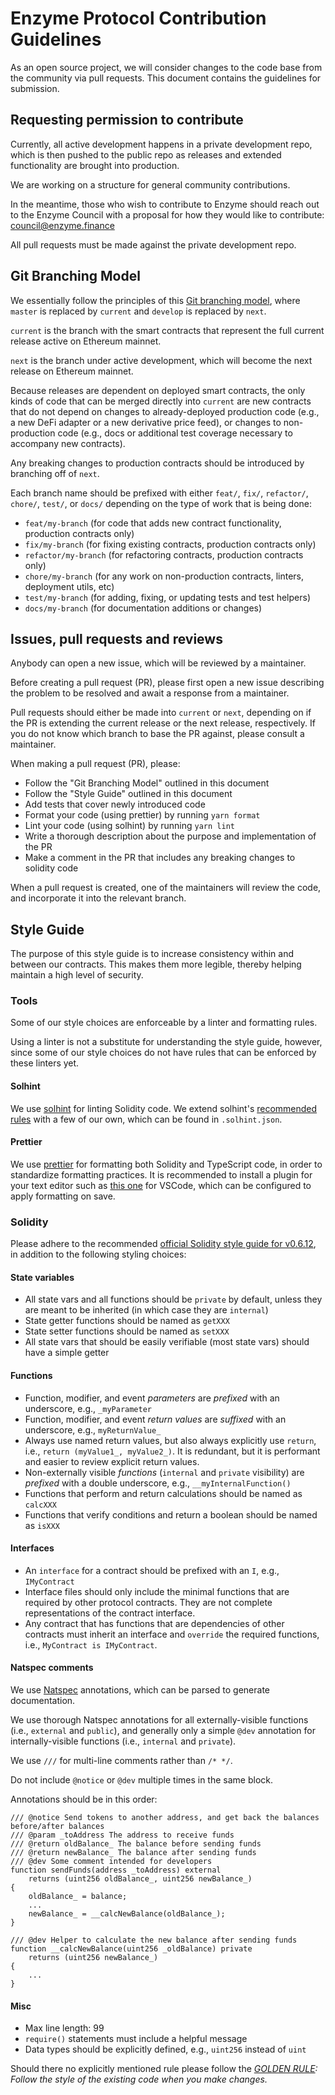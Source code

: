 # Enzyme Protocol Contribution Guidelines

As an open source project, we will consider changes to the code base from the community via pull requests. This document contains the guidelines for submission.

## Requesting permission to contribute

Currently, all active development happens in a private development repo, which is then pushed to the public repo as releases and extended functionality are brought into production.

We are working on a structure for general community contributions.

In the meantime, those who wish to contribute to Enzyme should reach out to the Enzyme Council with a proposal for how they would like to contribute: [council@enzyme.finance](mailto:council@enzyme.finance)

All pull requests must be made against the private development repo.

## Git Branching Model

We essentially follow the principles of this [Git branching model](http://nvie.com/posts/a-successful-git-branching-model/), where `master` is replaced by `current` and `develop` is replaced by `next`.

`current` is the branch with the smart contracts that represent the full current release active on Ethereum mainnet.

`next` is the branch under active development, which will become the next release on Ethereum mainnet.

Because releases are dependent on deployed smart contracts, the only kinds of code that can be merged directly into `current` are new contracts that do not depend on changes to already-deployed production code (e.g., a new DeFi adapter or a new derivative price feed), or changes to non-production code (e.g., docs or additional test coverage necessary to accompany new contracts).

Any breaking changes to production contracts should be introduced by branching off of `next`.

Each branch name should be prefixed with either `feat/`, `fix/`, `refactor/`, `chore/`, `test/`, or `docs/` depending on the type of work that is being done:

- `feat/my-branch` (for code that adds new contract functionality, production contracts only)
- `fix/my-branch` (for fixing existing contracts, production contracts only)
- `refactor/my-branch` (for refactoring contracts, production contracts only)
- `chore/my-branch` (for any work on non-production contracts, linters, deployment utils, etc)
- `test/my-branch` (for adding, fixing, or updating tests and test helpers)
- `docs/my-branch` (for documentation additions or changes)

## Issues, pull requests and reviews

Anybody can open a new issue, which will be reviewed by a maintainer.

Before creating a pull request (PR), please first open a new issue describing the problem to be resolved and await a response from a maintainer.

Pull requests should either be made into `current` or `next`, depending on if the PR is extending the current release or the next release, respectively. If you do not know which branch to base the PR against, please consult a maintainer.

When making a pull request (PR), please:

- Follow the "Git Branching Model" outlined in this document
- Follow the "Style Guide" outlined in this document
- Add tests that cover newly introduced code
- Format your code (using prettier) by running `yarn format`
- Lint your code (using solhint) by running `yarn lint`
- Write a thorough description about the purpose and implementation of the PR
- Make a comment in the PR that includes any breaking changes to solidity code

When a pull request is created, one of the maintainers will review the code, and incorporate it into the relevant branch.

## Style Guide

The purpose of this style guide is to increase consistency within and between our contracts.
This makes them more legible, thereby helping maintain a high level of security.

### Tools

Some of our style choices are enforceable by a linter and formatting rules.

Using a linter is not a substitute for understanding the style guide, however, since some of our style choices do not have rules that can be enforced by these linters yet.

#### Solhint

We use [solhint](https://github.com/protofire/solhint) for linting Solidity code. We extend solhint's [recommended rules](https://github.com/protofire/solhint/blob/master/docs/rules.md) with a few of our own, which can be found in `.solhint.json`.

#### Prettier

We use [prettier](https://prettier.io/) for formatting both Solidity and TypeScript code, in order to standardize formatting practices. It is recommended to install a plugin for your text editor such as [this one](https://github.com/prettier/prettier-vscode) for VSCode, which can be configured to apply formatting on save.

### Solidity

Please adhere to the recommended [official Solidity style guide for v0.6.12](https://solidity.readthedocs.io/en/v0.6.12/style-guide.html), in addition to the following styling choices:

#### State variables

- All state vars and all functions should be `private` by default, unless they are meant to be inherited (in which case they are `internal`)
- State getter functions should be named as `getXXX`
- State setter functions should be named as `setXXX`
- All state vars that should be easily verifiable (most state vars) should have a simple getter

#### Functions

- Function, modifier, and event _parameters_ are _prefixed_ with an underscore, e.g., `_myParameter`
- Function, modifier, and event _return values_ are _suffixed_ with an underscore, e.g., `myReturnValue_`
- Always use named return values, but also always explicitly use `return`, i.e., `return (myValue1_, myValue2_)`. It is redundant, but it is performant and easier to review explicit return values.
- Non-externally visible _functions_ (`internal` and `private` visibility) are _prefixed_ with a double underscore, e.g., `__myInternalFunction()`
- Functions that perform and return calculations should be named as `calcXXX`
- Functions that verify conditions and return a boolean should be named as `isXXX`

#### Interfaces

- An `interface` for a contract should be prefixed with an `I`, e.g., `IMyContract`
- Interface files should only include the minimal functions that are required by other protocol contracts. They are not complete representations of the contract interface.
- Any contract that has functions that are dependencies of other contracts must inherit an interface and `override` the required functions, i.e., `MyContract is IMyContract`.

#### Natspec comments

We use [Natspec](https://github.com/ethereum/wiki/wiki/Ethereum-Natural-Specification-Format) annotations, which can be parsed to generate documentation.

We use thorough Natspec annotations for all externally-visible functions (i.e., `external` and `public`), and generally only a simple `@dev` annotation for internally-visible functions (i.e., `internal` and `private`).

We use `///` for multi-line comments rather than `/* */`.

Do not include `@notice` or `@dev` multiple times in the same block.

Annotations should be in this order:

```solidity
/// @notice Send tokens to another address, and get back the balances before/after balances
/// @param _toAddress The address to receive funds
/// @return oldBalance_ The balance before sending funds
/// @return newBalance_ The balance after sending funds
/// @dev Some comment intended for developers
function sendFunds(address _toAddress) external
    returns (uint256 oldBalance_, uint256 newBalance_)
{
    oldBalance_ = balance;
    ...
    newBalance_ = __calcNewBalance(oldBalance_);
}

/// @dev Helper to calculate the new balance after sending funds
function __calcNewBalance(uint256 _oldBalance) private
    returns (uint256 newBalance_)
{
    ...
}
```

#### Misc

- Max line length: 99
- `require()` statements must include a helpful message
- Data types should be explicitly defined, e.g., `uint256` instead of `uint`

Should there no explicitly mentioned rule please follow the _[GOLDEN RULE](https://github.com/ethereum/cpp-ethereum/blob/b6218fc1da39994043f1c43185bb24e364382d84/CodingStandards.txt#L3): Follow the style of the existing code when you make changes._
